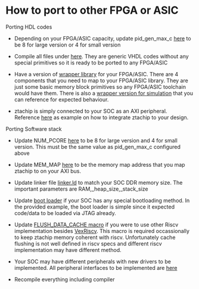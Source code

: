 # How to port to other FPGA or ASIC


Porting HDL codes


- Depending on your FPGA/ASIC capacity, update pid_gen_max_c [here](HW/src/config.vhd) to be 8 for large version or 4 for small version


- Compile all files under [here](HW/src). They are generic VHDL codes without any special primitives so it is ready to be ported to any FPGA/ASIC


- Have a version of [wrapper library](HW/platform) for your FPGA/ASIC. There are 4 components that you need to map to your FPGA/ASIC library. They are just some basic memory block primitives so any FPGA/ASIC toolchain would have them. There is also a [wrapper version for simulation](HW/platform/simulation) that you can reference for expected behaviour.


- ztachip is simply connected to your SOC as an AXI peripheral. Reference [here](HW/examples/GHRD/main.v) as example on how to integrate ztachip to your design.


Porting Software stack


- Update NUM_PCORE [here](SW/base/zta.h) to be 8 for large version and 4 for small version. This must be the same value as pid_gen_max_c configured above


- Update MEM_MAP [here](SW/base/zta.h) to be the memory map address that you map ztachip to on your AXI bus.


- Update linker file [linker.ld](SW/linker.ld) to match your SOC DDR memory size. The important parameters are RAM,_heap_size,_stack_size


- Update [boot loader](SW/base/crt.S) if your SOC has any special bootloading method. In the provided example, the boot loader is simple since it expected code/data to be loaded via JTAG already.


- Update [FLUSH_DATA_CACHE macro](SW/src/soc.h) if you were to use other Riscv implementation besides [VexRiscv](https://github.com/SpinalHDL/VexRiscv). This macro is required occassionally to keep ztachip memory coherent with riscv. Unfortunately cache flushing is not well defined in riscv specs and different riscv implementation
may have different method.


- Your SOC may have different peripherals with new drivers to be implemented. All peripheral interfaces to be implemented are [here](SW/src/soc.cpp)


- Recompile everything including compiler
 

